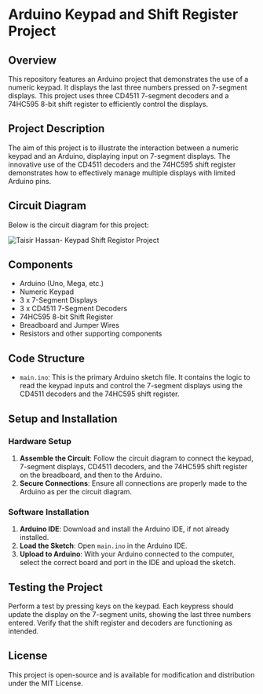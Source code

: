# Arduino Keypad and Shift Register Project

## Overview
This repository features an Arduino project that demonstrates the use of a numeric keypad. It displays the last three numbers pressed on 7-segment displays. This project uses three CD4511 7-segment decoders and a 74HC595 8-bit shift register to efficiently control the displays.

## Project Description
The aim of this project is to illustrate the interaction between a numeric keypad and an Arduino, displaying input on 7-segment displays. The innovative use of the CD4511 decoders and the 74HC595 shift register demonstrates how to effectively manage multiple displays with limited Arduino pins.

## Circuit Diagram
Below is the circuit diagram for this project:

![Taisir Hassan- Keypad Shift Registor Project](https://github.com/taisirhassan/Arduino-Keypad-Shift-Register/assets/85134103/12afc87b-d9b7-4a39-9efc-15de65d03e93)

## Components
- Arduino (Uno, Mega, etc.)
- Numeric Keypad
- 3 x 7-Segment Displays
- 3 x CD4511 7-Segment Decoders
- 74HC595 8-bit Shift Register
- Breadboard and Jumper Wires
- Resistors and other supporting components

## Code Structure
- `main.ino`: This is the primary Arduino sketch file. It contains the logic to read the keypad inputs and control the 7-segment displays using the CD4511 decoders and the 74HC595 shift register.

## Setup and Installation
### Hardware Setup
1. **Assemble the Circuit**: Follow the circuit diagram to connect the keypad, 7-segment displays, CD4511 decoders, and the 74HC595 shift register on the breadboard, and then to the Arduino.
2. **Secure Connections**: Ensure all connections are properly made to the Arduino as per the circuit diagram.

### Software Installation
1. **Arduino IDE**: Download and install the Arduino IDE, if not already installed.
2. **Load the Sketch**: Open `main.ino` in the Arduino IDE.
3. **Upload to Arduino**: With your Arduino connected to the computer, select the correct board and port in the IDE and upload the sketch.

## Testing the Project
Perform a test by pressing keys on the keypad. Each keypress should update the display on the 7-segment units, showing the last three numbers entered. Verify that the shift register and decoders are functioning as intended.

## License
This project is open-source and is available for modification and distribution under the MIT License.
